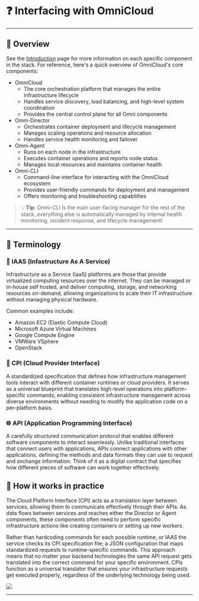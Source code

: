 
# ❓ Interfacing with OmniCloud

---

## 🔎 Overview
See the [Introduction](getting-started) page for more information on each specific component in the stack. For reference, here's a quick overview of OmniCloud's core components:
* OmniCloud
    * The core orchestration platform that manages the entire infrastructure lifecycle
    * Handles service discovery, load balancing, and high-level system coordination
    * Provides the central control plane for all Omni components
* Omni-Director
    * Orchestrates container deployment and lifecycle management
    * Manages scaling operations and resource allocation
    * Handles service health monitoring and failover
* Omni-Agent
    * Runs on each node in the infrastructure
    * Executes container operations and reports node status
    * Manages local resources and maintains container health
* Omni-CLI
    * Command-line interface for interacting with the OmniCloud ecosystem
    * Provides user-friendly commands for deployment and management
    * Offers monitoring and troubleshooting capabilities

> 💡 **Tip**: Omni-CLI is the main user-facing manager for the rest of the stack, everything else is automatically managed by internal health monitoring, incident response, and lifecycle management!

---

## 💬 Terminology

### 🏢 IAAS (Infastructure As A Service)

Infrastructure as a Service (IaaS) platforms are those that provide virtualized computing resources over the internet. They can be managed or in-house self hosted, and deliver computing, storage, and networking resources on-demand, allowing organizations to scale their IT infrastructure without managing physical hardware.

Common examples include:
* Amazon EC2 (Elastic Compute Cloud)
* Microsoft Azure Virtual Machines
* Google Compute Engine
* VMWare VSphere
* OpenStack

### 📜 CPI (Cloud Provider Interface)
A standardized specification that defines how infrastructure management tools interact with different container runtimes or cloud providers. It serves as a universal blueprint that translates high-level operations into platform-specific commands, enabling consistent infrastructure management across diverse environments without needing to modify the application code on a per-platform basis.

### 🌐 API (Application Programming Interface)
A carefully structured communication protocol that enables different software components to interact seamlessly. Unlike traditional interfaces that connect users with applications, APIs connect applications with other applications, defining the methods and data formats they can use to request and exchange information. Think of it as a digital contract that specifies how different pieces of software can work together effectively.

## 🔀 How it works in practice
The Cloud Platform Interface (CPI) acts as a translation layer between services, allowing them to communicate effectively through their APIs. As data flows between services and reaches either the Director or Agent components, these components often need to perform specific infrastructure actions like creating containers or setting up new workers.

Rather than hardcoding commands for each possible runtime, or IAAS the service checks its CPI specification file; a JSON configuration that maps standardized requests to runtime-specific commands. This approach means that no matter your backend technologies the same API request gets translated into the correct command for your specific environment. CPIs function as a universal translator that ensures your infrastructure requests get executed properly, regardless of the underlying technology being used.

![](/doc-images/interface/OmniInPractice.drawio.png)

---

